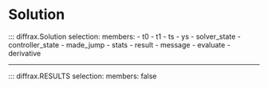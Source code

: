 # Solution

::: diffrax.Solution
    selection:
        members:
            - t0
            - t1
            - ts
            - ys
            - solver_state
            - controller_state
            - made_jump
            - stats
            - result
            - message
            - evaluate
            - derivative

---

::: diffrax.RESULTS
    selection:
        members: false
